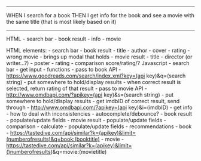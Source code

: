 *********
WHEN I search for a book
THEN I get info for the book and see a movie with the same title (that is most likely based on it)
*********


HTML
    - search bar
    - book result
        - info
    - movie 

HTML elements:
    - search bar
    - book result
        - title
        - author
        - cover
        - rating
        - wrong movie
            - brings up modal that holds 
    - movie result
        - title 
        - director (or writer...?)
        - poster
        - rating
    - comparison score/rating/?
Javascript
    - search bar
        - get input
        - functions
            - pass to book API
                - https://www.goodreads.com/search/index.xml?key=(api key)&q=(search string)
                - put somewhere to hold/display results
                - when correct result is selected, return rating of that result
            - pass to movie API
                - http://www.omdbapi.com/?apikey=(api key)&s=(search string)
                - put somewhere to hold/display results
                - get imdbID of correct result, send through
                    - http://www.omdbapi.com/?apikey=(api key)&i=(imdbID)
                    - get info
            - how to deal with inconsistencies
                - autocomplete/debounce?
    - book result
        - populate/update fields
    - movie result
        - populate/update fields
    - comparison
        - calculate
        - populate/update fields
    - recommendations
        - book
            - https://tastedive.com/api/similar?k=(apikey)&limit=(numberofresults)&q=book:(booktitle)
        - movie
            - https://tastedive.com/api/similar?k=(apikey)&limit=()numberofresults)&q=movie:(movietitle)